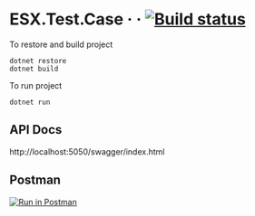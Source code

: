 # ESX.Test.Case &middot; &middot; [![Build status](https://seguimit.visualstudio.com/ESX.Test.Case/_apis/build/status/ESX.Test.Case-ASP.NET%20Core-CI)](https://seguimit.visualstudio.com/ESX.Test.Case/_build/latest?definitionId=-1)

To restore and build project
```
dotnet restore
dotnet build
```

To run project

```
dotnet run
```

## API Docs 
http://localhost:5050/swagger/index.html

## Postman
[![Run in Postman](https://run.pstmn.io/button.svg)](https://app.getpostman.com/run-collection/f61df48e5022fc438e29)

